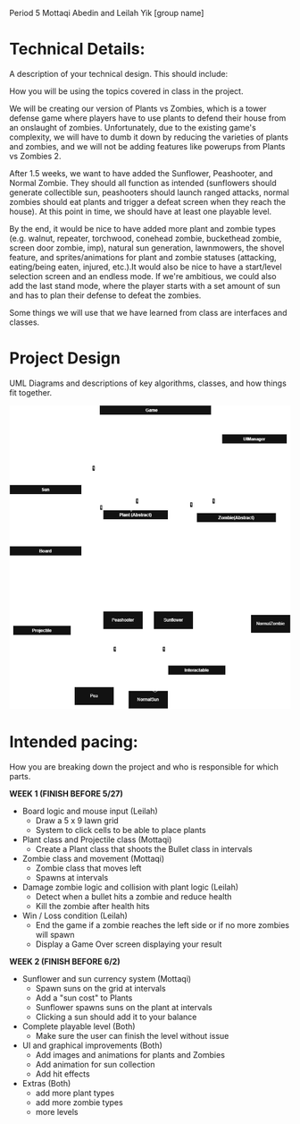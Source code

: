 Period 5
Mottaqi Abedin and Leilah Yik
\[group name]

# Technical Details:

A description of your technical design. This should include:

How you will be using the topics covered in class in the project.


We will be creating our version of Plants vs Zombies, which is a tower defense game where players have to use plants to defend their house from an onslaught of zombies. Unfortunately, due to the existing game's complexity, we will have to dumb it down by reducing the varieties of plants and zombies, and we will not be adding features like powerups from Plants vs Zombies 2.

After 1.5 weeks, we want to have added the Sunflower, Peashooter, and Normal Zombie. They should all function as intended (sunflowers should generate collectible sun, peashooters should launch ranged attacks, normal zombies should eat plants and trigger a defeat screen when they reach the house). At this point in time, we should have at least one playable level.

By the end, it would be nice to have added more plant and zombie types (e.g. walnut, repeater, torchwood, conehead zombie, buckethead zombie, screen door zombie, imp), natural sun generation, lawnmowers, the shovel feature, and sprites/animations for plant and zombie statuses (attacking, eating/being eaten, injured, etc.).It would also be nice to have a start/level selection screen and an endless mode. If we're ambitious, we could also add the last stand mode, where the player starts with a set amount of sun and has to plan their defense to defeat the zombies.

Some things we will use that we have learned from class are interfaces and classes.


# Project Design

UML Diagrams and descriptions of key algorithms, classes, and how things fit together.

![UML Diagram](UMLDiagramUpdated.drawio.png)


# Intended pacing:

How you are breaking down the project and who is responsible for which parts.

**WEEK 1 (FINISH BEFORE 5/27)**
- Board logic and mouse input (Leilah)
  - Draw a 5 x 9 lawn grid
  - System to click cells to be able to place plants
- Plant class and Projectile class (Mottaqi)
  - Create a Plant class that shoots the Bullet class in intervals
- Zombie class and movement (Mottaqi)
  - Zombie class that moves left
  - Spawns at intervals
- Damage zombie logic and collision with plant logic (Leilah)
  - Detect when a bullet hits a zombie and reduce health
  - Kill the zombie after health hits
- Win / Loss condition (Leilah)
  - End the game if a zombie reaches the left side or if no more zombies will spawn
  - Display a Game Over screen displaying your result
  
**WEEK 2 (FINISH BEFORE 6/2)**
- Sunflower and sun currency system (Mottaqi)
  - Spawn suns on the grid at intervals
  - Add a "sun cost" to Plants
  - Sunflower spawns suns on the plant at intervals
  - Clicking a sun should add it to your balance
- Complete playable level (Both)
  - Make sure the user can finish the level without issue
- UI and graphical improvements (Both)
  - Add images and animations for plants and Zombies
  - Add animation for sun collection
  - Add hit effects
- Extras (Both)
  - add more plant types
  - add more zombie types
  - more levels
